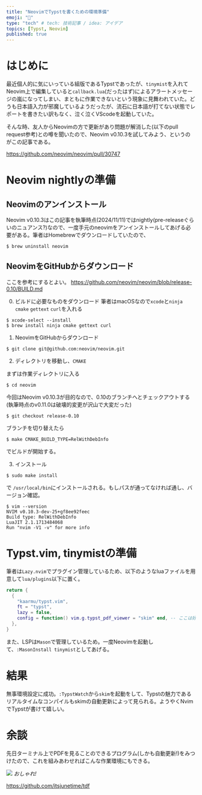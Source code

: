 ```yaml
---
title: "NeovimでTypstを書くための環境準備"
emoji: "🥳"
type: "tech" # tech: 技術記事 / idea: アイデア
topics: [Typst, Neovim]
published: true
---
```


# はじめに

最近個人的に気にいっている組版であるTypstであったが、`tinymist`を入れてNeovim上で編集していると`callback.lua`(だったはず)によるアラートメッセージの嵐になってしまい、まともに作業できないという現象に見舞われていた。どうも日本語入力が邪魔しているようだったが、流石に日本語が打てない状態でレポートを書きたい訳もなく、泣く泣くVScodeを起動していた。

そんな時、友人からNeovimの方で更新があり問題が解消した(以下のpull request参考)との噂を聞いたので、Neovim v0.10.3を試してみよう、というのがこの記事である。

https://github.com/neovim/neovim/pull/30747

# Neovim nightlyの準備

## Neovimのアンインストール

Neovim v0.10.3はこの記事を執筆時点(2024/11/11)ではnightly(pre-releaseぐらいのニュアンス?)なので、一度手元のneovimをアンインストールしてあげる必要がある。筆者はHomebrewでダウンロードしていたので、

```shell
$ brew uninstall neovim
```

## NeovimをGitHubからダウンロード

ここを参考にするとよい。
https://github.com/neovim/neovim/blob/release-0.10/BUILD.md

0. ビルドに必要なものをダウンロード
   筆者はmacOSなので`xcode`と`ninja` `cmake` `gettext` `curl`を入れる

```shell
$ xcode-select --install
$ brew install ninja cmake gettext curl
```

1. NeovimをGitHubからダウンロード

```shell
$ git clone git@github.com:neovim/neovim.git
```

2. ディレクトリを移動し、`CMAKE`

まずは作業ディレクトリに入る

```shell
$ cd neovim
```

今回はNeovim v0.10.3が目的なので、0.10のブランチへとチェックアウトする(執筆時点のv0.11.0は破壊的変更が沢山で大変だった)

```shell
$ git checkout release-0.10
```

ブランチを切り替えたら

```shell
$ make CMAKE_BUILD_TYPE=RelWithDebInfo
```

でビルドが開始する。

3.  インストール

```shell
$ sudo make install
```

で `/usr/local/bin`にインストールされる。もしパスが通ってなければ通し、バージョン確認。

```shell
$ vim --version
NVIM v0.10.3-dev-25+gf8ee92feec
Build type: RelWithDebInfo
LuaJIT 2.1.1713484068
Run "nvim -V1 -v" for more info
```

# Typst.vim, tinymistの準備

筆者は`Lazy.nvim`でプラグイン管理しているため、以下のようなluaファイルを用意して`lua/plugins`以下に置く。

```lua:~/.config/nvim/lua/plugins/typst.lua
return {
  {
    "kaarmu/typst.vim",
    ft = "typst",
    lazy = false,
    config = function() vim.g.typst_pdf_viewer = "skim" end, -- ここは好きなpdf viewerを入れるとよい
  },
}
```

また、LSPは`Mason`で管理しているため。一度Neovimを起動して、`:MasonInstall tinymist`としてあげる。

# 結果

無事環境設定に成功。`:TypstWatch`から`skim`を起動をして、Typstの魅力であるリアルタイムなコンパイルもskimの自動更新によって見られる。ようやくNvimでTypstが書けて嬉しい。

# 余談

先日ターミナル上でPDFを見ることのできるプログラム(しかも自動更新!)をみつけたので、これを組みあわせればこんな作業環境にもできる。

![](https://storage.googleapis.com/zenn-user-upload/cd34022acd25-20241111.png)
_おしゃれ!_

https://github.com/itsjunetime/tdf
